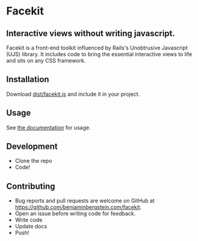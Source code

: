 # Facekit

## Interactive views without writing javascript.
  
Facekit is a front-end toolkit influenced by Rails's Unobtrusive Javascript (UJS) library. It includes code to bring the essential interactive views to life and sits on any CSS framework.

## Installation

Download [dist/facekit.js](dist/facekit.js) and include it in your project.

## Usage

See [the documentation](https://benjaminbergstein.github.io/facekit) for usage.

## Development

- Clone the repo
- Code!

## Contributing

- Bug reports and pull requests are welcome on GitHub at https://github.com/benjaminbergstein.com/facekit.
- Open an issue before writing code for feedback.
- Write code
- Update docs
- Push!

